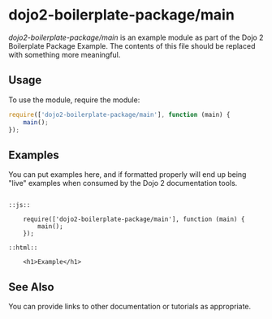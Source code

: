# dojo2-boilerplate-package/main

*dojo2-boilerplate-package/main* is an example module as part of the Dojo 2 Boilerplate Package Example.  The contents of this file should be replaced with something more meaningful.

## Usage

To use the module, require the module:

```js
require(['dojo2-boilerplate-package/main'], function (main) {
	main();
});
```

## Examples

You can put examples here, and if formatted properly will end up being "live" examples when consumed by the Dojo 2 documentation tools.

```codeglass

::js::

	require(['dojo2-boilerplate-package/main'], function (main) {
		main();
	});

::html::

	<h1>Example</h1>

```

## See Also

You can provide links to other documentation or tutorials as appropriate.
